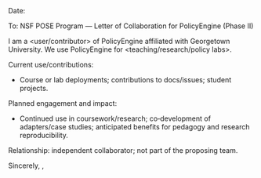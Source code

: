 <Letterhead>
Date: <MM/DD/YYYY>

To: NSF POSE Program — Letter of Collaboration for PolicyEngine (Phase II)

I am a <user/contributor> of PolicyEngine affiliated with Georgetown University. We use PolicyEngine for <teaching/research/policy labs>.

Current use/contributions:
- Course or lab deployments; contributions to docs/issues; student projects.

Planned engagement and impact:
- Continued use in coursework/research; co‑development of adapters/case studies; anticipated benefits for pedagogy and research reproducibility.

Relationship: independent collaborator; not part of the proposing team.

Sincerely,
<Name>, <Title>, Georgetown University
<Contact>

